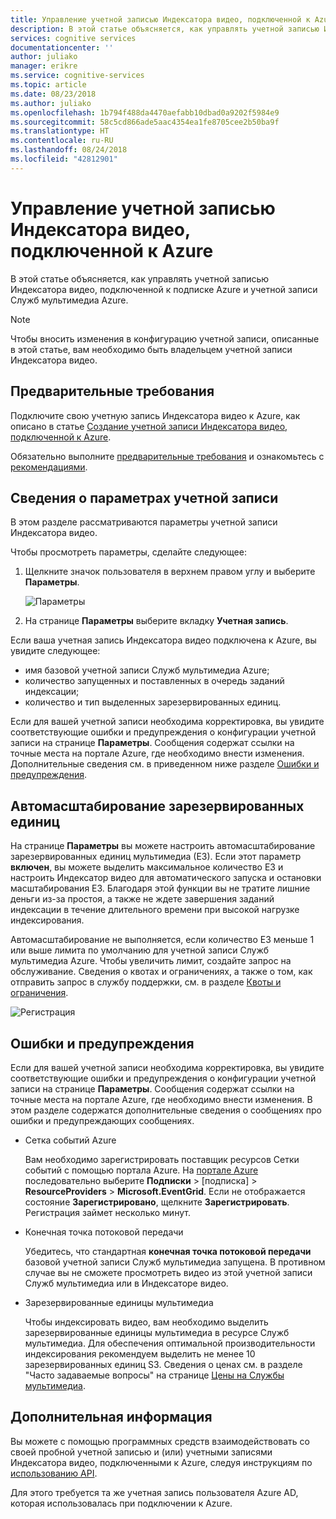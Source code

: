 ```yaml
---
title: Управление учетной записью Индексатора видео, подключенной к Azure | Документация Майкрософт
description: В этой статье объясняется, как управлять учетной записью Индексатора видео, подключенной к Azure.
services: cognitive services
documentationcenter: ''
author: juliako
manager: erikre
ms.service: cognitive-services
ms.topic: article
ms.date: 08/23/2018
ms.author: juliako
ms.openlocfilehash: 1b794f488da4470aefabb10dbad0a9202f5984e9
ms.sourcegitcommit: 58c5cd866ade5aac4354ea1fe8705cee2b50ba9f
ms.translationtype: HT
ms.contentlocale: ru-RU
ms.lasthandoff: 08/24/2018
ms.locfileid: "42812901"
---
```

# <a name="manage-a-video-indexer-account-connected-to-azure"></a>Управление учетной записью Индексатора видео, подключенной к Azure

В этой статье объясняется, как управлять учетной записью Индексатора видео, подключенной к подписке Azure и учетной записи Служб мультимедиа Azure.

> [!NOTE]
> Чтобы вносить изменения в конфигурацию учетной записи, описанные в этой статье, вам необходимо быть владельцем учетной записи Индексатора видео.

## <a name="prerequisites"></a>Предварительные требования

Подключите свою учетную запись Индексатора видео к Azure, как описано в статье [Создание учетной записи Индексатора видео, подключенной к Azure](connect-to-azure.md). 

Обязательно выполните [предварительные требования](connect-to-azure.md#prerequisites) и ознакомьтесь с [рекомендациями](connect-to-azure.md#considerations).

## <a name="examine-account-settings"></a>Сведения о параметрах учетной записи

В этом разделе рассматриваются параметры учетной записи Индексатора видео.

Чтобы просмотреть параметры, сделайте следующее:

1. Щелкните значок пользователя в верхнем правом углу и выберите **Параметры**.

    ![Параметры](./media/manage-account-connected-to-azure/select-settings.png)

2. На странице **Параметры** выберите вкладку **Учетная запись**.

Если ваша учетная запись Индексатора видео подключена к Azure, вы увидите следующее:

* имя базовой учетной записи Служб мультимедиа Azure;
* количество запущенных и поставленных в очередь заданий индексации;
* количество и тип выделенных зарезервированных единиц.

Если для вашей учетной записи необходима корректировка, вы увидите соответствующие ошибки и предупреждения о конфигурации учетной записи на странице **Параметры**. Сообщения содержат ссылки на точные места на портале Azure, где необходимо внести изменения. Дополнительные сведения см. в приведенном ниже разделе [Ошибки и предупреждения](#errors-and-warnings).

## <a name="auto-scale-reserved-units"></a>Автомасштабирование зарезервированных единиц

На странице **Параметры** вы можете настроить автомасштабирование зарезервированных единиц мультимедиа (ЕЗ). Если этот параметр **включен**, вы можете выделить максимальное количество ЕЗ и настроить Индексатор видео для автоматического запуска и остановки масштабирования ЕЗ. Благодаря этой функции вы не тратите лишние деньги из-за простоя, а также не ждете завершения заданий индексации в течение длительного времени при высокой нагрузке индексирования.

Автомасштабирование не выполняется, если количество ЕЗ меньше 1 или выше лимита по умолчанию для учетной записи Служб мультимедиа Azure. Чтобы увеличить лимит, создайте запрос на обслуживание. Сведения о квотах и ограничениях, а также о том, как отправить запрос в службу поддержки, см. в разделе [Квоты и ограничения](../../media-services/previous/media-services-quotas-and-limitations.md).

![Регистрация](./media/manage-account-connected-to-azure/autoscale-reserved-units.png)

## <a name="errors-and-warnings"></a>Ошибки и предупреждения

Если для вашей учетной записи необходима корректировка, вы увидите соответствующие ошибки и предупреждения о конфигурации учетной записи на странице **Параметры**. Сообщения содержат ссылки на точные места на портале Azure, где необходимо внести изменения. В этом разделе содержатся дополнительные сведения о сообщениях про ошибки и предупреждающих сообщениях.

* Сетка событий Azure

    Вам необходимо зарегистрировать поставщик ресурсов Сетки событий с помощью портала Azure. На [портале Azure](https://portal.azure.com/) последовательно выберите **Подписки** > [подписка] > **ResourceProviders** > **Microsoft.EventGrid**. Если не отображается состояние **Зарегистрировано**, щелкните **Зарегистрировать**. Регистрация займет несколько минут. 

* Конечная точка потоковой передачи

    Убедитесь, что стандартная **конечная точка потоковой передачи** базовой учетной записи Служб мультимедиа запущена. В противном случае вы не сможете просмотреть видео из этой учетной записи Служб мультимедиа или в Индексаторе видео.

* Зарезервированные единицы мультимедиа 

    Чтобы индексировать видео, вам необходимо выделить зарезервированные единицы мультимедиа в ресурсе Служб мультимедиа. Для обеспечения оптимальной производительности индексирования рекомендуем выделить не менее 10 зарезервированных единиц S3. Сведения о ценах см. в разделе "Часто задаваемые вопросы" на странице [Цены на Службы мультимедиа](https://azure.microsoft.com/pricing/details/media-services/).   

## <a name="next-steps"></a>Дополнительная информация

Вы можете с помощью программных средств взаимодействовать со своей пробной учетной записью и (или) учетными записями Индексатора видео, подключенными к Azure, следуя инструкциям по [использованию API](video-indexer-use-apis.md).

Для этого требуется та же учетная запись пользователя Azure AD, которая использовалась при подключении к Azure.
